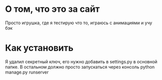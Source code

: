 <h1>О том, что это за сайт</h1>
<a>Просто игрушка, где я тестирую что то, играюсь с анимациями и учу бэк</a>

<h1>Как установить</h1>
<a>Я удалил секретный ключ, его нужно добавить в settings.py в основной папке. В остальном должно просто запускаться через консоль python manage.py runserver</a>
